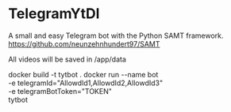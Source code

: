 # TelegramYtDl
A small and easy Telegram bot with the Python SAMT framework.
https://github.com/neunzehnhundert97/SAMT

All videos will be saved in /app/data

docker build -t tytbot .
docker run --name bot \
        -e telegramId="AllowdId1,AllowdId2,AllowdId3" \
        -e telegramBotToken="TOKEN" \
        tytbot
